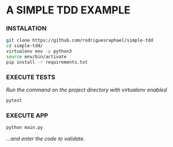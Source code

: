 A SIMPLE TDD EXAMPLE
====================

### INSTALATION
```bash
git clone https://github.com/rodriguesraphael/simple-tdd
cd simple-tdd/
virtualenv env -p python3
source env/bin/activate
pip install -r requirements.txt

```

### EXECUTE TESTS
*Run the command on the project directory with virtualenv enabled*
```bash
pytest
```

### EXECUTE APP
```bash
python main.py
```
*...and enter the code to validate.*
